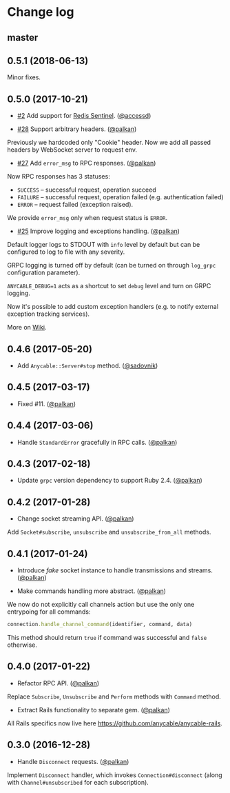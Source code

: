 # Change log

## master

## 0.5.1 (2018-06-13)

Minor fixes.

## 0.5.0 (2017-10-21)

- [#2](https://github.com/anycable/anycable/issues/2) Add support for [Redis Sentinel](https://redis.io/topics/sentinel). ([@accessd](https://github.com/accessd))

- [#28](https://github.com/anycable/anycable/issues/28) Support arbitrary headers. ([@palkan][])

Previously we hardcoded only "Cookie" header. Now we add all passed headers by WebSocket server to request env. 

- [#27](https://github.com/anycable/anycable/issues/27) Add `error_msg` to RPC responses. ([@palkan][])

Now RPC responses has 3 statuses:

  - `SUCCESS` – successful request, operation succeed
  - `FAILURE` – successful request, operation failed (e.g. authentication failed)
  - `ERROR` – request failed (exception raised).

We provide `error_msg` only when request status is `ERROR`.

- [#25](https://github.com/anycable/anycable/issues/25) Improve logging and exceptions handling. ([@palkan][])

Default logger logs to STDOUT with `info` level by default but can be configured to log to file with 
any severity.

GRPC logging is turned off by default (can be turned on through `log_grpc` configuration parameter).

`ANYCABLE_DEBUG=1` acts as a shortcut to set `debug` level and turn on GRPC logging.

Now it's possible to add custom exception handlers (e.g. to notify external exception tracking services).

More on [Wiki](https://github.com/anycable/anycable/wiki/Logging-&-Exceptions-Handling).

## 0.4.6 (2017-05-20)

- Add `Anycable::Server#stop` method. ([@sadovnik][])

## 0.4.5 (2017-03-17)

- Fixed #11. ([@palkan][])

## 0.4.4 (2017-03-06)

- Handle `StandardError` gracefully in RPC calls. ([@palkan][])

## 0.4.3 (2017-02-18)

- Update `grpc` version dependency to support Ruby 2.4. ([@palkan][])

## 0.4.2 (2017-01-28)

- Change socket streaming API. ([@palkan][])

Add `Socket#subscribe`, `unsubscribe` and `unsubscribe_from_all` methods.

## 0.4.1 (2017-01-24)

- Introduce _fake_ socket instance to handle transmissions and streams. ([@palkan][])

- Make commands handling more abstract. ([@palkan][])

We now do not explicitly call channels action but use the only one entrypoing for all commands:

```ruby
connection.handle_channel_command(identifier, command, data)
```

This method should return `true` if command was successful and `false` otherwise.

## 0.4.0 (2017-01-22)

- Refactor RPC API. ([@palkan][])

Replace `Subscribe`, `Unsubscribe` and `Perform` methods with `Command` method.

- Extract Rails functionality to separate gem. ([@palkan][])

All Rails specifics now live here https://github.com/anycable/anycable-rails.

## 0.3.0 (2016-12-28)

- Handle `Disconnect` requests. ([@palkan][])

Implement `Disconnect` handler, which invokes `Connection#disconnect` (along with `Channel#unsubscribed` for each subscription).

[@palkan]: https://github.com/palkan
[@sadovnik]: https://github.com/sadovnik
